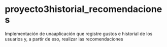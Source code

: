 # proyecto3historial_recomendaciones
Implementación de unaaplicación que registre gustos e historial de los usuarios y, a partir de eso, realizar las recomendaciones
